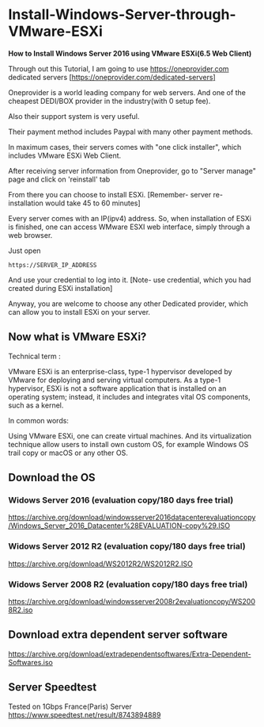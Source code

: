 # Install-Windows-Server-through-VMware-ESXi
**How to Install Windows Server 2016 using VMware ESXi(6.5 Web Client)**

Through out this Tutorial, I am going to use https://oneprovider.com dedicated servers [https://oneprovider.com/dedicated-servers]

Oneprovider is a world leading company for web servers. And one of the cheapest DEDI/BOX provider in the industry(with 0 setup fee).


Also their support system is very useful.

Their payment method includes Paypal with many other payment methods.

In maximum cases, their servers comes with "one click installer", which includes VMware ESXi Web Client.

After receiving server information from Oneprovider, go to "Server manage" page and click on 'reinstall' tab

From there you can choose to install ESXi. [Remember- server re-installation would take 45 to 60 minutes]
  
Every server comes with an IP(ipv4) address. So, when installation of ESXi is finished, one can access WMware ESXI web interface, simply through a web browser.

Just open

`https://SERVER_IP_ADDRESS`

And use your credential to log into it. [Note- use credential, which you had created during ESXi installation]

Anyway, you are welcome to choose any other Dedicated provider, which can allow you to install ESXi on your server.

## Now what is VMware ESXi?

Technical term :

VMware ESXi is an enterprise-class, type-1 hypervisor developed by VMware for deploying and serving virtual computers.
As a type-1 hypervisor, ESXi is not a software application that is installed on an operating system; instead, 
it includes and integrates vital OS components, such as a kernel.

In common words:

Using VMware ESXi, one can create virtual machines. And its virtualization technique allow users to install own custom OS, for example Windows OS trail copy or macOS or any other OS.
 
## Download the OS
### Widows Server 2016 (evaluation copy/180 days free trial)
https://archive.org/download/windowsserver2016datacenterevaluationcopy/Windows_Server_2016_Datacenter%28EVALUATION-copy%29.ISO

### Widows Server 2012 R2 (evaluation copy/180 days free trial)
https://archive.org/download/WS2012R2/WS2012R2.ISO

### Widows Server 2008 R2 (evaluation copy/180 days free trial)
https://archive.org/download/windowsserver2008r2evaluationcopy/WS2008R2.iso

## Download extra dependent server software
https://archive.org/download/extradependentsoftwares/Extra-Dependent-Softwares.iso

## Server Speedtest
Tested on 1Gbps France(Paris) Server 
https://www.speedtest.net/result/8743894889

